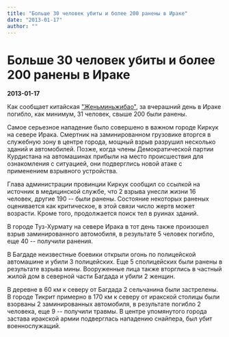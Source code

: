 ```yaml
---
title: "Больше 30 человек убиты и более 200 ранены в Ираке"
date: "2013-01-17"
author: ""
---
```


# Больше 30 человек убиты и более 200 ранены в Ираке

**2013-01-17** 

Как сообщает китайская ["Женьминьжибао"](http://russian.people.com.cn/31520/8095773.html), за вчерашний день в Ираке погибло, как минимум, 31 человек, свыше 200 были ранены.

Самое серьезное нападение было совершено в важном городе Киркук на севере Ирака. Смертник на заминированном грузовике вторгся в служебную зону в центре города, мощный взрыв разрушил несколько зданий и автомобилей. Позже, когда члены Демократической партии Курдистана на автомашинах прибыли на место происшествия для ознакомления с ситуацией, они подверглись новой атаке с применением взрывного устройства.

Глава администрации провинции Киркук сообщил со ссылкой на источник в медицинской службе, что 2 взрыва унесли жизни 16 человек, другие 190 -- были ранены. Состояние некоторых раненых оценивается как критическое, в этой связи число жертв может возрасти. Кроме того, продолжается поиск тел в руинах зданий.

В городе Туз-Хурмату на севере Ирака в тот день также произошел взрыв заминированного автомобиля, в результате 5 человек погибло, еще 40 -- получили ранения.

В Багдаде неизвестные боевики открыли огонь по полицейской автомашине и убили 3 полицейских. Еще 5 сполицейских были ранены в результате взрыва мины. Вооруженные лица также вторглись в частный жилой дом в северной части Багдада и убили 2 женщин.

В деревне в 60 км к северу от Багдада 2 сельчанина были застрелены. В городе Тикрит примерно в 170 км к северу от иракской столицы были взорваны 2 заминированных автомобиля, в результате погибло 2 человека, еще 9 -- получили травмы. В центре упомянутого города застава иракской армии подверглась нападению снайпера, был убит военнослужащий.